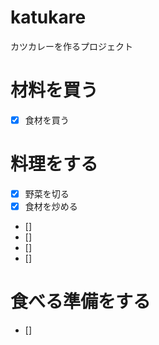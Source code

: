 # katukare
カツカレーを作るプロジェクト
# 材料を買う
- [x] 食材を買う
# 料理をする
- [x] 野菜を切る
- [x] 食材を炒める 
- [] 
- [] 
- [] 
- [] 
# 食べる準備をする
- [] 